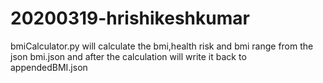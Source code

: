 # 20200319-hrishikeshkumar

bmiCalculator.py will calculate the bmi,health risk and bmi range from the json bmi.json and after the calculation will write it back to appendedBMI.json
